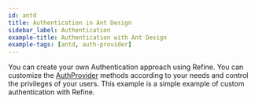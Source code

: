 ```yaml
---
id: antd
title: Authentication in Ant Design
sidebar_label: Authentication
example-title: Authentication with Ant Design
example-tags: [antd, auth-provider]
---
```


You can create your own Authentication approach using Refine. You can customize the [AuthProvider](/docs/authentication/auth-provider) methods according to your needs and control the privileges of your users. This example is a simple example of custom authentication with Refine.

<CodeSandboxExample path="auth-antd" />
